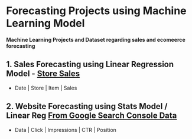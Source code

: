 # Forecasting Projects using Machine Learning Model
**Machine Learning Projects and Dataset regarding sales and ecomeerce forecasting**


## 1. Sales Forecasting using Linear Regression Model -  [Store Sales](https://github.com/acamillemartin/forecasting_projects/blob/c42eb5f9186278b3785319aaa1657de57bcef529/Sales_Forecast_with_Linear_Regression_Model.ipynb)
- Date | Store | Item | Sales

## 2. Website Forecasting using Stats Model / Linear Reg [From Google Search Console Data](https://github.com/acamillemartin/forecasting_projects/blob/c42eb5f9186278b3785319aaa1657de57bcef529/Website%20Forecasting/Website%20Forecasting%20from%20GSC%20Data.ipynb)
- Data | Click | Impressions | CTR | Position

